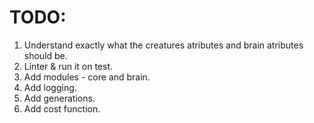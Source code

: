 # TODO:
1. Understand exactly what the creatures atributes and brain atributes should be.
2. Linter & run it on test.
3. Add modules - core and brain.
4. Add logging.
5. Add generations.
6. Add cost function.